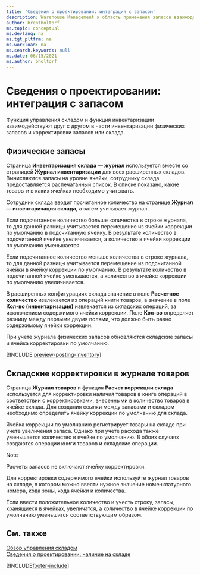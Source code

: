 ```yaml
---
title: 'Сведения о проектировании: интеграция с запасом'
description: Warehouse Management и область применения запасов взаимодействуют друг с другом в физических запасах и в корректировке запасов или склада.
author: brentholtorf
ms.topic: conceptual
ms.devlang: na
ms.tgt_pltfrm: na
ms.workload: na
ms.search.keywords: null
ms.date: 06/15/2021
ms.author: bholtorf
---
```

# Сведения о проектировании: интеграция с запасом

Функция управления складом и функция инвентаризации взаимодействуют друг с другом в части инвентаризации физических запасов и корректировки запасов или склада.  

## Физические запасы  

Страница **Инвентаризация склада — журнал** используется вместе со страницей **Журнал инвентаризации** для всех расширенных складов. Вычисляются запасы на уровне ячейки, сотруднику склада предоставляется распечатанный список. В списке показано, какие товары и в каких ячейках необходимо учитывать.  
  
Сотрудник склада вводит посчитанное количество на странице **Журнал — инвентаризация склада**, а затем учитывает журнал.  
  
Если подсчитанное количество больше количества в строке журнала, то для данной разницы учитывается перемещение из ячейки коррекции по умолчанию в подсчитанную ячейку. В результате количество в подсчитанной ячейке увеличивается, а количество в ячейки коррекции по умолчанию уменьшается.  
  
Если подсчитанное количество меньше количества в строке журнала, то для данной разницы учитывается перемещение из подсчитанной ячейки в ячейку коррекции по умолчанию. В результате количество в подсчитанной ячейке уменьшается, а количество в ячейке коррекции по умолчанию увеличивается.  
  
В расширенных конфигурациях склада значение в поле **Расчетное количество** извлекается из операций книги товаров, а значение в поле **Кол-во (инвентаризация)** извлекается из складских операций, за исключением содержимого ячейки коррекции. Поле **Кол-во** определяет разницу между первыми двумя полями, что должно быть равно содержимому ячейки коррекции.  
  
При учете журнала физических запасов обновляются складские запасы и ячейка корректировки по умолчанию.  

[!INCLUDE [preview-posting-inventory](includes/preview-posting-inventory.md)]
  
## Складские корректировки в журнале товаров  

Страница **Журнал товаров** и функция **Расчет коррекции склада** используется для корректировки наличия товаров в книге операций в соответствии с корректировками, внесенными в количество товаров в ячейке склада. Для создания ссылки между запасами и складом необходимо определить ячейку коррекции по умолчанию для склада.  
  
Ячейка коррекции по умолчанию регистрирует товары на складе при учете увеличения запаса. Однако при учете расхода также уменьшается количество в ячейке по умолчанию. В обоих случаях создаются операции книги товаров и складские операции.  
  
> [!NOTE]  
> Расчеты запасов не включают ячейку корректировки.  
  
Для корректировки содержимого ячейки используйте журнал товаров на складе, в котором можно ввести нужное значение номенклатурного номера, кода зоны, кода ячейки и количества.  
  
Если ввести положительное количество и учесть строку, запасы, хранящиеся в ячейках, увеличатся, а количество в ячейке коррекции по умолчанию уменьшится соответствующим образом.  
  
## См. также  

[Обзор управления складом](design-details-warehouse-management.md)  
[Сведения о проектировании: наличие на складе](design-details-availability-in-the-warehouse.md)  

[!INCLUDE[footer-include](includes/footer-banner.md)]